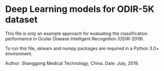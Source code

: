 # Deep Learning models for ODIR-5K dataset

This file is only an example approach for evaluating the classification 
performance in Ocular Disease Intelligent Recognition (ODIR-2019). 

To run this file, sklearn and numpy packages are required 
in a Python 3.0+ environment.

Author: Shanggong Medical Technology, China.
Date: July, 2019.
